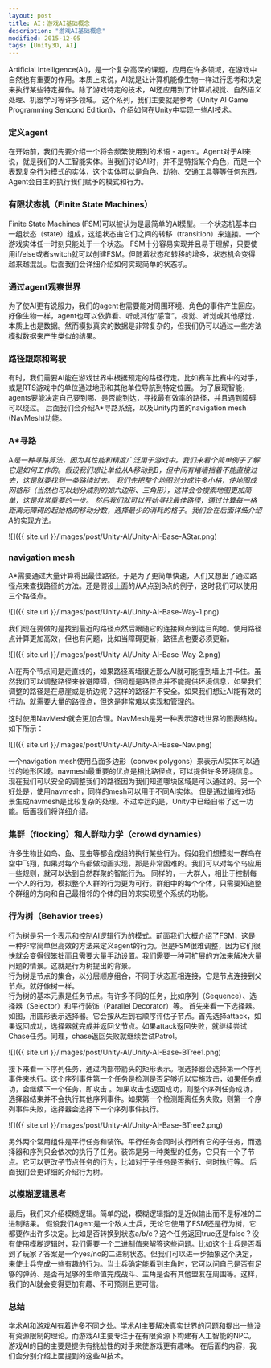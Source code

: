 ```yaml
---
layout: post
title: AI：游戏AI基础概念
description: "游戏AI基础概念"
modified: 2015-12-05
tags: [Unity3D, AI]
---
```


Artificial Intelligence(AI)，是一个复杂高深的课题，应用在许多领域，在游戏中自然也有重要的作用。本质上来说，AI就是让计算机能像生物一样进行思考和决定来执行某些特定操作。除了游戏特定的技术，AI还应用到了计算机视觉、自然语义处理、机器学习等许多领域。
这个系列，我们主要就是参考《Unity AI Game Programming Sencond Edition》，介绍如何在Unity中实现一些AI技术。


### 定义agent
在开始前，我们先要介绍一个将会频繁使用到的术语 - agent。Agent对于AI来说，就是我们的人工智能实体。当我们讨论AI时，并不是特指某个角色，而是一个表现复杂行为模式的实体，这个实体可以是角色、动物、交通工具等等任何东西。Agent会自主的执行我们赋予的模式和行为。

### 有限状态机（Finite State Machines）
Finite State Machines (FSM)可以被认为是最简单的AI模型。一个状态机基本由一组状态（state）组成，这组状态由它们之间的转移（transition）来连接。一个游戏实体任一时刻只能处于一个状态。
FSM十分容易实现并且易于理解，只要使用if/else或者switch就可以创建FSM。但随着状态和转移的增多，状态机会变得越来越混乱。后面我们会详细介绍如何实现简单的状态机。

### 通过agent观察世界
为了使AI更有说服力，我们的agent也需要能对周围环境、角色的事件产生回应。好像生物一样，agent也可以依靠看、听或其他“感官”。视觉、听觉或其他感觉，本质上也是数据。然而模拟真实的数据是非常复杂的，但我们仍可以通过一些方法模拟数据来产生类似的结果。

### 路径跟踪和驾驶
有时，我们需要AI能在游戏世界中根据预定的路径行走。比如赛车比赛中的对手，或是RTS游戏中的单位通过地形和其他单位导航到特定位置。
为了展现智能，agents要能决定自己要到哪、是否能到达，寻找最有效率的路径，并且遇到障碍可以绕过。
后面我们会介绍A*寻路系统，以及Unity内置的navigation mesh (NavMesh)功能。

### A*寻路
A*是一种寻路算法，因为其性能和精度广泛用于游戏中。我们来看个简单例子了解它是如何工作的。假设我们想让单位从A移动到B，但中间有堵墙挡着不能直接过去，这是就要找到一条路绕过去。
我们先把整个地图划分成许多小格，使地图成网格形（当然也可以划分成别的如六边形、三角形），这样会令搜索地图更加简单，这是非常重要的一步。
然后我们就可以开始寻找最佳路径，通过计算每一格距离无障碍的起始格的移动分数，选择最少的消耗的格子。我们会在后面详细介绍A*的实现方法。

![]({{ site.url }}/images/post/Unity-AI/Unity-AI-Base-AStar.png)

### navigation mesh
A*需要通过大量计算得出最佳路径。于是为了更简单快速，人们又想出了通过路径点来查找路径的方法。还是假设上面的从A点到B点的例子，这时我们可以使用三个路径点。

![]({{ site.url }}/images/post/Unity-AI/Unity-AI-Base-Way-1.png)

我们现在要做的是找到最近的路径点然后跟随它的连接网点到达目的地。使用路径点计算更加高效，但也有问题，比如当障碍更新，路径点也要必须更新。

![]({{ site.url }}/images/post/Unity-AI/Unity-AI-Base-Way-2.png)

AI在两个节点间是走直线的，如果路径离墙很近那么AI就可能撞到墙上并卡住。虽然我们可以调整路径来躲避障碍，但问题是路径点并不能提供环境信息，如果我们调整的路径是在悬崖或是桥边呢？这样的路径并不安全。如果我们想让AI能有效的行动，就需要大量的路径点，但这是非常难以实现和管理的。

这时使用NavMesh就会更加合理。NavMesh是另一种表示游戏世界的图表结构。如下所示：

![]({{ site.url }}/images/post/Unity-AI/Unity-AI-Base-Nav.png)

一个navigation mesh使用凸面多边形（convex polygons）来表示AI实体可以通过的地形区域。navmesh最重要的优点是相比路径点，可以提供许多环境信息。现在我们可以安全的调整我们的路径因为我们知道哪块区域是可以通过的。另一个好处是，使用navmesh，同样的mesh可以用于不同AI实体。
但是通过编程对场景生成navmesh是比较复杂的处理。不过幸运的是，Unity中已经自带了这一功能。后面我们将详细介绍。

### 集群（flocking）和人群动力学（crowd dynamics）
许多生物比如鸟、鱼、昆虫等都会成组的执行某些行为。假如我们想模拟一群鸟在空中飞翔，如果对每个鸟都做动画实现，那是非常困难的。我们可以对每个鸟应用一些规则，就可以达到自然群聚的智能行为。
同样的，一大群人，相比于控制每一个人的行为，模拟整个人群的行为更为可行。群组中的每个个体，只需要知道整个群组的方向和自己最相邻的个体的目的来实现整个系统的功能。

### 行为树（Behavior trees）
行为树是另一个表示和控制AI逻辑行为的模式。前面我们大概介绍了FSM，这是一种非常简单但高效的方法来定义agent的行为。但是FSM很难调整，因为它们很快就会变得很笨拙而且需要大量手动设置。我们需要一种可扩展的方法来解决大量问题的情景。这就是行为树提出的背景。  
行为树是节点的集合，以分层顺序组合，不同于状态互相连接，它是节点连接到父节点，就好像树一样。  
行为树的基本元素是任务节点。有许多不同的任务，比如序列（Sequence）、选择器（Selector）和平行装饰（Parallel Decorator）等。
首先来看一下选择器。如图，用圆形表示选择器。它会按从左到右顺序评估子节点。首先选择attack，如果返回成功，选择器就完成并返回父节点。如果attack返回失败，就继续尝试Chase任务。同理，chase返回失败就继续尝试Patrol。

![]({{ site.url }}/images/post/Unity-AI/Unity-AI-Base-BTree1.png)

接下来看一下序列任务，通过内部带箭头的矩形表示。根选择器会选择第一个序列事件来执行。这个序列事件第一个任务是检测是否足够近以实施攻击，如果任务成功，会继续下一个任务，即攻击 。如果攻击也返回成功，则整个序列任务成功，选择器结束并不会执行其他序列事件。如果第一个检测距离任务失败，则第一个序列事件失败，选择器会选择下一个序列事件执行。

![]({{ site.url }}/images/post/Unity-AI/Unity-AI-Base-BTree2.png)

另外两个常用组件是平行任务和装饰。平行任务会同时执行所有它的子任务，而选择器和序列只会依次的执行子任务。装饰是另一种类型的任务，它只有一个子节点。它可以更改子节点任务的行为，比如对于子任务是否执行、何时执行等。
后面我们会更详细的介绍行为树。

### 以模糊逻辑思考
最后，我们来介绍模糊逻辑。简单的说，模糊逻辑指的是近似输出而不是标准的二进制结果。
假设我们Agent是一个敌人士兵，无论它使用了FSM还是行为树，它都要作出许多决定。比如是否转换到状态a/b/c？这个任务返回true还是false？没有使用模糊逻辑时，我们需要一个二进制值来解答这些问题。比如这个士兵是否看到了玩家？答案是一个yes/no的二进制状态。但我们可以进一步抽象这个决定，来使士兵完成一些有趣的行为。当士兵确定能看到主角时，它可以问自己是否有足够的弹药、是否有足够的生命值完成战斗、主角是否有其他盟友在周围等。这样，我们的AI就会变得更加有趣、不可预测且更可信。

### 总结
学术AI和游戏AI有着许多不同之处。学术AI主要解决真实世界的问题和提出一些没有资源限制的理论。而游戏AI主要专注于在有限资源下构建有人工智能的NPC。游戏AI的目的主要是提供有挑战性的对手来使游戏更有趣味。
在后面的内容，我们会分别介绍上面提到的这些AI技术。

